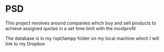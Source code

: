 PSD
===
This project revolves around companies which buy and sell products to achieve assigned quotas in a set time limit with the mostprofit

The database is in my /opt/lampp folder on my local machine which I will link to my Dropbox
